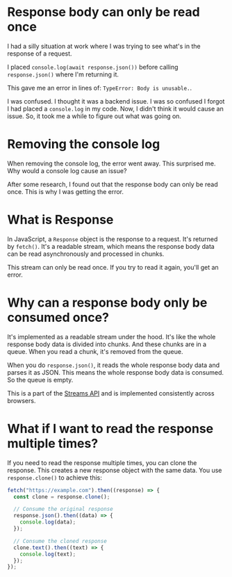 # Response body can only be read once

I had a silly situation at work where I was trying to see what's in the response of a request.

I placed `console.log(await response.json())` before calling `response.json()` where I'm returning it.

This gave me an error in lines of: `TypeError: Body is unusable.`.

I was confused. I thought it was a backend issue. I was so confused I forgot I had placed a `console.log` in my code. Now, I didn't think it would cause an issue. So, it took me a while to figure out what was going on.

# Removing the console log

When removing the console log, the error went away. This surprised me. Why would a console log cause an issue?

After some research, I found out that the response body can only be read once. This is why I was getting the error.

# What is Response

In JavaScript, a `Response` object is the response to a request. It's returned by `fetch()`. It's a readable stream, which means the response body data can be read asynchronously and processed in chunks.

This stream can only be read once. If you try to read it again, you'll get an error.

# Why can a response body only be consumed once?

It's implemented as a readable stream under the hood. It's like the whole response body data is divided into chunks. And these chunks are in a queue. When you read a chunk, it's removed from the queue.

When you do `response.json()`, it reads the whole response body data and parses it as JSON. This means the whole response body data is consumed. So the queue is empty.

This is a part of the [Streams API](https://developer.mozilla.org/en-US/docs/Web/API/Streams_API) and is implemented consistently across browsers.

# What if I want to read the response multiple times?

If you need to read the response multiple times, you can clone the response. This creates a new response object with the same data. You use `response.clone()` to achieve this:

```js
fetch("https://example.com").then((response) => {
  const clone = response.clone();

  // Consume the original response
  response.json().then((data) => {
    console.log(data);
  });

  // Consume the cloned response
  clone.text().then((text) => {
    console.log(text);
  });
});
```
